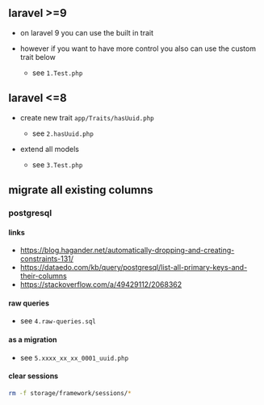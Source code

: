 ## laravel >=9

- on laravel 9 you can use the built in trait
- however if you want to have more control you also can use the custom trait below

  - see `1.Test.php`

## laravel <=8


- create new trait `app/Traits/hasUuid.php`

  - see `2.hasUuid.php`


- extend all models

  - see `3.Test.php`

## migrate all existing columns

### postgresql

#### links

- https://blog.hagander.net/automatically-dropping-and-creating-constraints-131/
- https://dataedo.com/kb/query/postgresql/list-all-primary-keys-and-their-columns
- https://stackoverflow.com/a/49429112/2068362

#### raw queries

- see `4.raw-queries.sql`

#### as a migration

- see `5.xxxx_xx_xx_0001_uuid.php`

#### clear sessions

```sh
rm -f storage/framework/sessions/*
```